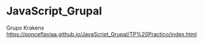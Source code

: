 # JavaScript_Grupal
Grupo Krakens
https://ponceflaviaa.github.io/JavaScript_Grupal/TP%20Practico/index.html

